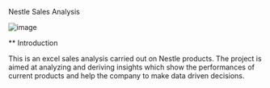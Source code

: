 Nestle Sales Analysis



![image](https://github.com/PerfectAnny/Analysis-on-Nestle-Sales/assets/151845494/6a320976-73a6-46f1-b940-4da6449e6d69)



**
Introduction

This is an excel sales analysis carried out on  Nestle products. The project is aimed at analyzing and deriving insights which show the performances of current products and help the company to make data driven decisions.

